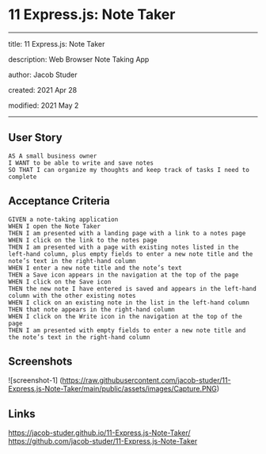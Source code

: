 # 11 Express.js: Note Taker

---

title: 11 Express.js: Note Taker

description: Web Browser Note Taking App

author: Jacob Studer

created:  2021 Apr 28

modified: 2021 May 2

---

## User Story

```
AS A small business owner
I WANT to be able to write and save notes
SO THAT I can organize my thoughts and keep track of tasks I need to complete
```


## Acceptance Criteria

```
GIVEN a note-taking application
WHEN I open the Note Taker
THEN I am presented with a landing page with a link to a notes page
WHEN I click on the link to the notes page
THEN I am presented with a page with existing notes listed in the left-hand column, plus empty fields to enter a new note title and the note’s text in the right-hand column
WHEN I enter a new note title and the note’s text
THEN a Save icon appears in the navigation at the top of the page
WHEN I click on the Save icon
THEN the new note I have entered is saved and appears in the left-hand column with the other existing notes
WHEN I click on an existing note in the list in the left-hand column
THEN that note appears in the right-hand column
WHEN I click on the Write icon in the navigation at the top of the page
THEN I am presented with empty fields to enter a new note title and the note’s text in the right-hand column
```

## Screenshots
![screenshot-1] (https://raw.githubusercontent.com/jacob-studer/11-Express.js-Note-Taker/main/public/assets/images/Capture.PNG)

## Links
https://jacob-studer.github.io/11-Express.js-Note-Taker/
https://github.com/jacob-studer/11-Express.js-Note-Taker